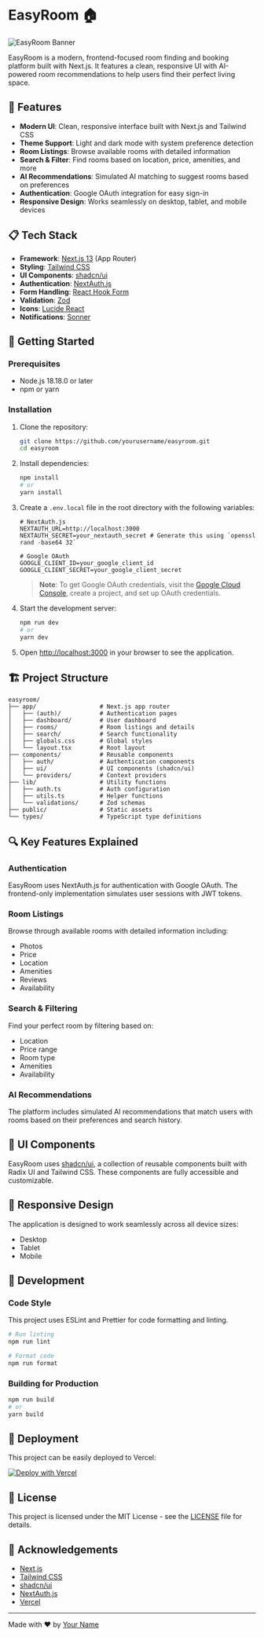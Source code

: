 # EasyRoom 🏠

![EasyRoom Banner](https://i.imgur.com/placeholder.png)

EasyRoom is a modern, frontend-focused room finding and booking platform built with Next.js. It features a clean, responsive UI with AI-powered room recommendations to help users find their perfect living space.

## 🌟 Features

- **Modern UI**: Clean, responsive interface built with Next.js and Tailwind CSS
- **Theme Support**: Light and dark mode with system preference detection
- **Room Listings**: Browse available rooms with detailed information
- **Search & Filter**: Find rooms based on location, price, amenities, and more
- **AI Recommendations**: Simulated AI matching to suggest rooms based on preferences
- **Authentication**: Google OAuth integration for easy sign-in
- **Responsive Design**: Works seamlessly on desktop, tablet, and mobile devices

## 📋 Tech Stack

- **Framework**: [Next.js 13](https://nextjs.org/) (App Router)
- **Styling**: [Tailwind CSS](https://tailwindcss.com/)
- **UI Components**: [shadcn/ui](https://ui.shadcn.com/)
- **Authentication**: [NextAuth.js](https://next-auth.js.org/)
- **Form Handling**: [React Hook Form](https://react-hook-form.com/)
- **Validation**: [Zod](https://zod.dev/)
- **Icons**: [Lucide React](https://lucide.dev/)
- **Notifications**: [Sonner](https://sonner.emilkowal.ski/)

## 🚀 Getting Started

### Prerequisites

- Node.js 18.18.0 or later
- npm or yarn

### Installation

1. Clone the repository:
   ```bash
   git clone https://github.com/yourusername/easyroom.git
   cd easyroom
   ```

2. Install dependencies:
   ```bash
   npm install
   # or
   yarn install
   ```

3. Create a `.env.local` file in the root directory with the following variables:
   ```
   # NextAuth.js
   NEXTAUTH_URL=http://localhost:3000
   NEXTAUTH_SECRET=your_nextauth_secret # Generate this using `openssl rand -base64 32`

   # Google OAuth
   GOOGLE_CLIENT_ID=your_google_client_id
   GOOGLE_CLIENT_SECRET=your_google_client_secret
   ```

   > **Note**: To get Google OAuth credentials, visit the [Google Cloud Console](https://console.cloud.google.com/), create a project, and set up OAuth credentials.

4. Start the development server:
   ```bash
   npm run dev
   # or
   yarn dev
   ```

5. Open [http://localhost:3000](http://localhost:3000) in your browser to see the application.

## 🏗️ Project Structure

```
easyroom/
├── app/                  # Next.js app router
│   ├── (auth)/           # Authentication pages
│   ├── dashboard/        # User dashboard
│   ├── rooms/            # Room listings and details
│   ├── search/           # Search functionality
│   ├── globals.css       # Global styles
│   └── layout.tsx        # Root layout
├── components/           # Reusable components
│   ├── auth/             # Authentication components
│   ├── ui/               # UI components (shadcn/ui)
│   └── providers/        # Context providers
├── lib/                  # Utility functions
│   ├── auth.ts           # Auth configuration
│   ├── utils.ts          # Helper functions
│   └── validations/      # Zod schemas
├── public/               # Static assets
└── types/                # TypeScript type definitions
```

## 🔍 Key Features Explained

### Authentication

EasyRoom uses NextAuth.js for authentication with Google OAuth. The frontend-only implementation simulates user sessions with JWT tokens.

### Room Listings

Browse through available rooms with detailed information including:
- Photos
- Price
- Location
- Amenities
- Reviews
- Availability

### Search & Filtering

Find your perfect room by filtering based on:
- Location
- Price range
- Room type
- Amenities
- Availability

### AI Recommendations

The platform includes simulated AI recommendations that match users with rooms based on their preferences and search history.

## 🎨 UI Components

EasyRoom uses [shadcn/ui](https://ui.shadcn.com/), a collection of reusable components built with Radix UI and Tailwind CSS. These components are fully accessible and customizable.

## 📱 Responsive Design

The application is designed to work seamlessly across all device sizes:
- Desktop
- Tablet
- Mobile

## 🧪 Development

### Code Style

This project uses ESLint and Prettier for code formatting and linting.

```bash
# Run linting
npm run lint

# Format code
npm run format
```

### Building for Production

```bash
npm run build
# or
yarn build
```

## 🚢 Deployment

This project can be easily deployed to Vercel:

[![Deploy with Vercel](https://vercel.com/button)](https://vercel.com/new/clone?repository-url=https%3A%2F%2Fgithub.com%2Fyourusername%2Feasyroom)

## 📝 License

This project is licensed under the MIT License - see the [LICENSE](LICENSE) file for details.

## 🙏 Acknowledgements

- [Next.js](https://nextjs.org/)
- [Tailwind CSS](https://tailwindcss.com/)
- [shadcn/ui](https://ui.shadcn.com/)
- [NextAuth.js](https://next-auth.js.org/)
- [Vercel](https://vercel.com/)

---

Made with ❤️ by [Your Name](https://github.com/yourusername)
